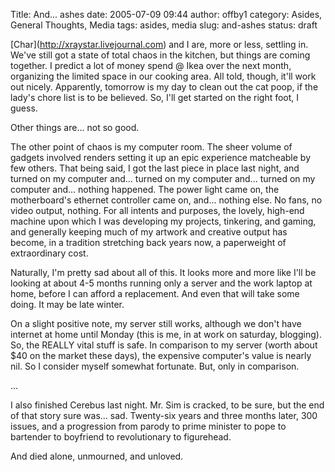 Title: And... ashes
date: 2005-07-09 09:44
author: offby1
category: Asides, General Thoughts, Media
tags: asides, media
slug: and-ashes
status: draft

\[Char\](<http://xraystar.livejournal.com>) and I are, more or less, settling in. We've still got a state of total chaos in the kitchen, but things are coming together. I predict a lot of money spend @ Ikea over the next month, organizing the limited space in our cooking area. All told, though, it'll work out nicely. Apparently, tomorrow is my day to clean out the cat poop, if the lady's chore list is to be believed. So, I'll get started on the right foot, I guess.

Other things are\... not so good.

The other point of chaos is my computer room. The sheer volume of gadgets involved renders setting it up an epic experience matcheable by few others. That being said, I got the last piece in place last night, and turned on my computer and\... turned on my computer and\... turned on my computer and\... nothing happened. The power light came on, the motherboard's ethernet controller came on, and\... nothing else. No fans, no video output, nothing. For all intents and purposes, the lovely, high-end machine upon which I was developing my projects, tinkering, and gaming, and generally keeping much of my artwork and creative output has become, in a tradition stretching back years now, a paperweight of extraordinary cost.

Naturally, I'm pretty sad about all of this. It looks more and more like I'll be looking at about 4-5 months running only a server and the work laptop at home, before I can afford a replacement. And even that will take some doing. It may be late winter.

On a slight positive note, my server still works, although we don't have internet at home until Monday (this is me, in at work on saturday, blogging). So, the REALLY vital stuff is safe. In comparison to my server (worth about \$40 on the market these days), the expensive computer's value is nearly nil. So I consider myself somewhat fortunate. But, only in comparison.

\...

I also finished Cerebus last night. Mr. Sim is cracked, to be sure, but the end of that story sure was\... sad. Twenty-six years and three months later, 300 issues, and a progression from parody to prime minister to pope to bartender to boyfriend to revolutionary to figurehead.

And died alone, unmourned, and unloved.
